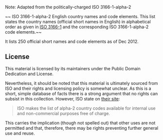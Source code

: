 Note: Adapted from the politically-charged ISO 3166-1-alpha-2

~~
ISO 3166-1-alpha-2 English country names and code elements. This list states
the country names (official short names in English) in alphabetical order as
given in [ISO 3166-1][] and the corresponding ISO 3166-1-alpha-2 code elements.~~

[ISO 3166-1]: http://www.iso.org/iso/home/standards/country_codes.htm

It lists 250 official short names and code elements as of Dec 2012.

## License

This material is licensed by its maintainers under the Public Domain Dedication
and License.

Nevertheless, it should be noted that this material is ultimately sourced from
ISO and their rights and licensing policy is somewhat unclear. As this is a
short, simple database of facts there is a strong argument that no rights can
subsist in this collection. However, ISO state on [their
site](http://www.iso.org/iso/home/standards/country_codes.htm): 

> ISO makes the list of alpha-2 country codes available for internal use and
> non-commercial purposes free of charge. 

This carries the implication (though not spelled out) that other uses are not
permitted and that, therefore, there may be rights preventing further general
use and reuse.
